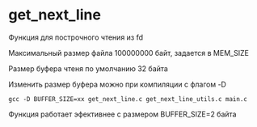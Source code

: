 # get_next_line

Функция для построчного чтения из fd

Максимальный размер файла 100000000 байт, задается в MEM_SIZE

Размер буфера чтеня по умолчанию 32 байта

Изменить размер буфера можно при компиляции с флагом -D

```gcc -D BUFFER_SIZE=хх get_next_line.c get_next_line_utils.c main.c```

Функция работает эфективнее с размером BUFFER_SIZE=2 байта
